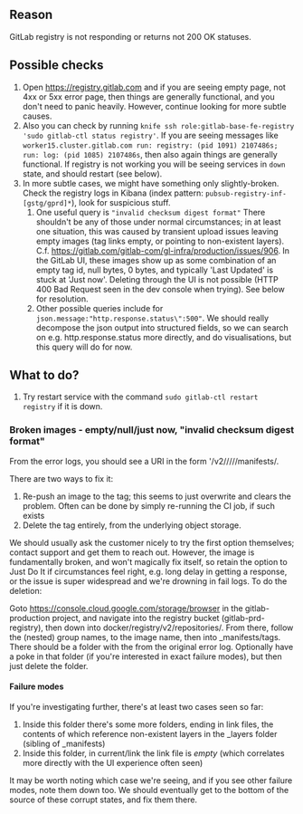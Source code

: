 ## Reason

GitLab registry is not responding or returns not 200 OK statuses.

## Possible checks

1. Open https://registry.gitlab.com and if you are seeing empty page, not 4xx or 5xx error page, then things are generally functional, and you don't need to panic heavily.  However, continue looking for more subtle causes.
1. Also you can check by running `knife ssh role:gitlab-base-fe-registry 'sudo gitlab-ctl status registry'`. If you are seeing messages like `worker15.cluster.gitlab.com run: registry: (pid 1091) 2107486s; run: log: (pid 1085) 2107486s`, then also again things are generally functional.  If registry is not working you will be seeing services in `down` state, and should restart (see below).
1. In more subtle cases, we might have something only slightly-broken.  Check the registry logs in Kibana (index pattern: `pubsub-registry-inf-[gstg/gprd]*`), look for suspicious stuff.
   1. One useful query is `"invalid checksum digest format"`  There shouldn't be any of those under normal circumstances; in at least one situation, this was caused by transient upload issues leaving empty images (tag links empty, or pointing to non-existent layers).  C.f. https://gitlab.com/gitlab-com/gl-infra/production/issues/906.  In the GitLab UI, these images show up as some combination of an empty tag id, null bytes, 0 bytes, and typically 'Last Updated' is stuck at 'Just now'.  Deleting through the UI is not possible (HTTP 400 Bad Request seen in the dev console when trying).  See below for resolution.
   1. Other possible queries include for `json.message:"http.response.status\":500"`.  We should really decompose the json output into structured fields, so we can search on e.g. http.response.status more directly, and do visualisations, but this query will do for now.

## What to do?

1. Try restart service with the command `sudo gitlab-ctl restart registry` if it is down.

### Broken images - empty/null/just now, "invalid checksum digest format"
From the error logs, you should see a URI in the form '/v2/<group>/<nestedgroup>/<project>/<imagename>/manifests/<tag>.

There are two ways to fix it:
1. Re-push an image to the tag; this seems to just overwrite and clears the problem.  Often can be done by simply re-running the CI job, if such exists
1. Delete the tag entirely, from the underlying object storage.

We should usually ask the customer nicely to try the first option themselves; contact support and get them to reach out.  However, the image is fundamentally broken, and won't magically fix itself, so retain the option to Just Do It if circumstances feel right, e.g. long delay in getting a response, or the issue is super widespread and we're drowning in fail logs.  To do the deletion:

Goto https://console.cloud.google.com/storage/browser in the gitlab-production project, and navigate into the registry bucket (gitlab-prd-registry), then down into docker/registry/v2/repositories/.  From there, follow the (nested) group names, to the image name, then into \_manifests/tags.  There should be a folder with the <tag> from the original error log.  Optionally have a poke in that folder (if you're interested in exact failure modes), but then just delete the <tag> folder.

#### Failure modes
If you're investigating further, there's at least two cases seen so far:
1. Inside this folder there's some more folders, ending in link files, the contents of which reference non-existent layers in the _layers folder (sibling of _manifests)
1. Inside this folder, in current/link the link file is *empty* (which correlates more directly with the UI experience often seen)

It may be worth noting which case we're seeing, and if you see other failure modes, note them down too.  We should eventually get to the bottom of the source of these corrupt states, and fix them there.
